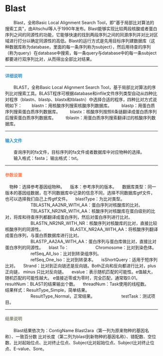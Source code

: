# Blast
　　Blast，全称Basic Local Alignment Search Tool，即"基于局部比对算法的搜索工具"，由Altschul等人于1990年发布。Blast能够实现比较两段核酸或者蛋白序列之间的同源性的功能，它能够快速的找到两段序列之间的同源序列并对比对区域进行打分以确定同源性的高低。Blast的运行方式是先用目标序列建数据库（这种数据库称为database，里面的每一条序列称为subject），然后用待查的序列（称为query）在database中搜索，每一条query与database中的每一条subject都要进行双序列比对，从而得出全部比对结果。

***
#### **<span class="glyphicon glyphicon-tags" aria-hidden="true" style="color:#3090C7"></span></i><span style="color:#3090C7"> 详细说明**
　　BLAST，全称Basic Local Alignment Search Tool，基于局部比对算法的序列比对搜索工具。BLAST程序可根据database和infile文件序列类型自动从四种比对程序（blastn、blastp、blastx和tblastn）中选择合适的程序，四种比对方式说明如下：
　　blastn：用核酸序列搜索核酸序列数据库。
　　blastp：用蛋白质序列搜索蛋白质序列数据库。
　　blastx：核酸序列按照6条链翻译成蛋白质序列后搜索蛋白质序列数据库。
　　tblastn：用蛋白质序列搜索翻译过的核酸序列数据库。

***
#### **<i class="fa fa-dot-circle-o" aria-hidden="true" style="color:#3090C7"></i><span style="color:#3090C7"> 输入文件**
　　查询序列的fa文件，目标序列的fa文件或者数据库中对应物种的选择。
　　输入格式：fasta； 输出格式：txt。
　　
***
#### **<i class="fa fa-cog" aria-hidden="true" style="color:#F88158"></i> <span style="color:#F88158">参数设置**
　<label id='species'>物种：</label>选择参考基因组物种。
　<label id='speciesVersion'>版本：</label>参考序列的版本。
　<label id='dbType'>数据库类型：</label>同一版本的基因组数据，在不同数据库中记录的信息不同，选择不同数据库gtf文件，也可以选择我们自己上传gtf文件。
　<label id='blastType'>blastType：</label>为比对类型。
　　　　　　TBLASTN_AA2NR_WITH_AA：蛋白序列对核酸库的比对。
　　　　　　TBLASTX_NR2NR_WITH_AA：核酸序列对核酸库在蛋白级别的比对，将库和待查序列都翻译成蛋白序列，然后对蛋白序列进行比对。
　　　　　　BLASTN_NR2NR_WITH_NR：核酸序列对核酸库的比对，直接比较核酸序列的同源性。
　　　　　　BLASTX_NR2AA_WITH_AA：将核酸序列翻译成蛋白序列，与蛋白质数据库进行比对。
　　　　　　BLASTP_AA2AA_WITH_AA：蛋白序列与蛋白库做比对，直接比对蛋白序列的同源性。
　<label id='mappingTo'>blast To：</label>
　　　　　　Chromosome：比对到染色体。
　　　　　　refSeq_All_Iso：比对到转录组序列。
　　　　　　refSeq_One_Iso：比对到转录本。
　<label id='isShortQuery'>isShortQuery：</label>适用于短序列比对。
　<label id='strandType'>Strand：</label>比对到正向链还是反向链。Both正向和反向都进行比对，plus正向链， minus 只比对反向链。
　<label id='evalue'>evalue：</label>表示随机匹配的可能性。e值越大，随机匹配的可能性越大。 e值接近零或为零时，完全匹配，通常取0.01。
　<label id='resultNum'>resultNum：</label>BLAST的结果输出个数。
　<label id='threadNum'>threadNum：</label>Task使用的线程数。
　<label id='resultType'>结果样式：</label>ResultType_Simple，简单结果。
　　　　　　ResultType_Normal，正常结果。
　　　　　　testTask：测试项目。

***
#### **<i class="fa fa-file-text" aria-hidden="true" style="color:#848b79"></i><span style="color:#848b79"> 结果说明**　
　　Blast结果依次为：ContigName	Blast2ara（第一列为原来物种的基因名称）、一致百分数	比对长度（第二列为blast到新物种的基因名称）、错配数、空位数、比对起始位点、比对终止位点、Subject比对起始位点、Subject比对终止位点、E-value、Sore。

<div style="text-align:center">
<img data-src="Blast1.png" width="800px" ></img>
</div>
